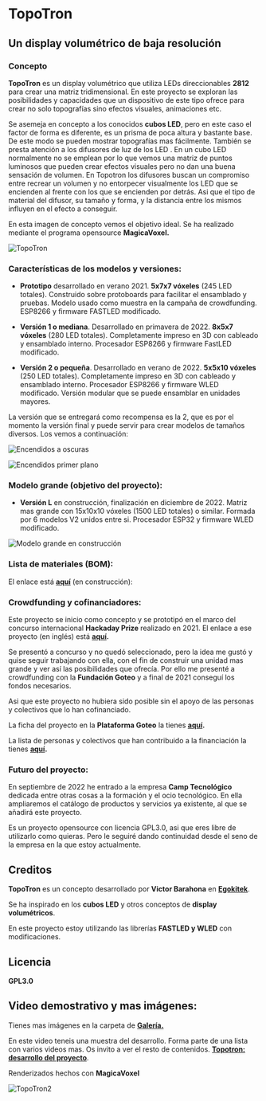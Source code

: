 # TopoTron

## Un display volumétrico de baja resolución 

### Concepto

**TopoTron** es un display volumétrico que utiliza LEDs direccionables **2812** para crear una matriz tridimensional. En este proyecto se exploran las posibilidades y capacidades que un dispositivo de este tipo ofrece para crear no solo topografías sino efectos visuales, animaciones etc.

Se asemeja en concepto a los conocidos **cubos LED**, pero en este caso el factor de forma es diferente, es un prisma de poca altura y bastante base. De este modo se pueden mostrar topografías mas fácilmente. También se presta atención a los difusores de luz de los LED . En un cubo LED normalmente no se emplean por lo que vemos una matriz de puntos luminosos que pueden crear efectos visuales pero no dan una buena sensación de volumen. En Topotron los difusores buscan un compromiso entre recrear un volumen y no entorpecer visualmente los LED que se encienden al frente con los que se encienden por detrás. Asi que el tipo de material del difusor, su tamaño y forma, y la distancia entre los mismos influyen en el efecto a conseguir.

En esta imagen de concepto vemos el objetivo ideal. Se ha realizado mediante el programa opensource **MagicaVoxel.**

![TopoTron](TopoTron.png)

### Características de los modelos y versiones:

- **Prototipo** desarrollado en verano 2021. **5x7x7 vóxeles** (245 LED totales). Construido sobre protoboards para facilitar el ensamblado y pruebas. Modelo usado como muestra en la campaña de crowdfunding. ESP8266 y firmware FASTLED modificado.

- **Versión 1 o mediana**. Desarrollado en primavera de 2022. **8x5x7 vóxeles** (280 LED totales). Completamente impreso en 3D con cableado y ensamblado interno. Procesador ESP8266 y firmware FastLED modificado.

- **Versión 2 o pequeña**. Desarrollado en verano de 2022. **5x5x10 vóxeles** (250 LED totales). Completamente impreso en 3D con cableado y ensamblado interno. Procesador ESP8266 y firmware WLED modificado. Versión modular que se puede ensamblar en unidades mayores.

La versión que se entregará como recompensa es la 2, que es por el momento la versión final y puede servir para crear modelos de tamaños diversos. Los vemos a continuación:

![Encendidos a oscuras](Encendidosaoscuras2.png)

![Encendidos primer plano](Encendidosprimerplano.png)

### Modelo grande (objetivo del proyecto): 

- **Versión L** en construcción, finalización en diciembre de 2022. Matriz mas grande con 15x10x10 vóxeles (1500 LED totales) o similar. Formada por 6 modelos V2 unidos entre si. Procesador ESP32 y firmware WLED modificado.

![Modelo grande en construcción](Basedimensiones80x60.png)

### Lista de materiales (BOM):

El enlace está **[aquí](BOM.xlsx)** (en construcción):

### Crowdfunding y cofinanciadores:

Este proyecto se inicio como concepto y se prototipó en el marco del concurso internacional **Hackaday Prize** realizado en 2021. El enlace a ese proyecto (en inglés) está **[aquí](https://hackaday.io/project/180204-topotron).**

Se presentó a concurso y no quedó seleccionado, pero la idea me gustó y quise seguir trabajando con ella, con el fin de construir una unidad mas grande y ver así las posibilidades que ofrecía. Por ello me presenté a crowdfunding con la **Fundación Goteo** y a final de 2021 conseguí los fondos necesarios. 

Asi que este proyecto no hubiera sido posible sin el apoyo de las personas y colectivos que lo han cofinanciado. 

La ficha del proyecto en la **Plataforma Goteo** la tienes **[aquí](https://www.goteo.org/project/topotron).**

La lista de personas y colectivos que han contribuido a la financiación la tienes **[aquí](Cofinanciadores.md).**

### Futuro del proyecto:

En septiembre de 2022 he entrado a la empresa **Camp Tecnológico** dedicada entre otras cosas a la formación y el ocio tecnológico. En ella ampliaremos el catálogo de productos y servicios ya existente, al que se añadirá este proyecto.

Es un proyecto opensource con licencia GPL3.0, asi que eres libre de utilizarlo como quieras. Pero le seguiré dando continuidad desde el seno de la empresa en la que estoy actualmente.

## Creditos

**TopoTron** es un concepto desarrollado por **Victor Barahona** en **[Egokitek](https://www.egokitek.com/)**.

Se ha inspirado en los **cubos LED** y otros conceptos de **display volumétricos**.

En este proyecto estoy utilizando las librerías **FASTLED y WLED** con modificaciones.

## Licencia

**GPL3.0**

## Video demostrativo y mas imágenes:

Tienes mas imágenes en la carpeta de [**Galería.**](/Galeria)

En este video teneis una muestra del desarrollo. Forma parte de una lista con varios videos mas. Os invito a ver el resto de contenidos. **[Topotron: desarrollo del proyecto](https://youtu.be/e-akGpGEZ80)**.

Renderizados hechos con **MagicaVoxel**

![TopoTron2](TopoTron2.png)



